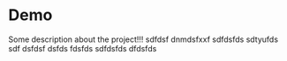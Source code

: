 # Demo

Some description about the project!!!
sdfdsf
dnmdsfxxf
sdfdsfds
sdtyufds
sdf
dsfdsf
dsfds
fdsfds
sdfdsfds
dfdsfds
